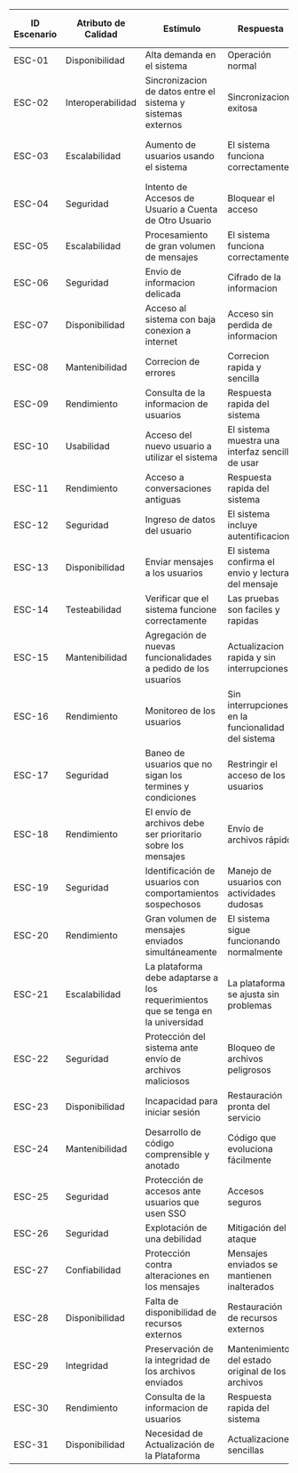 | ID Escenario | Atributo de Calidad | Estímulo                                                                         | Respuesta                                          | ID Escenario Preliminar            | Sustento           |
| ------------ | ------------------- | -------------------------------------------------------------------------------- | -------------------------------------------------- | ---------------------------------- | ------------------ |
| ESC-01       | Disponibilidad      | Alta demanda en el sistema                                                       | Operación normal                                   | ESCP-12                            | Demanda alta       |
| ESC-02       | Interoperabilidad   | Sincronizacion de datos entre el sistema y sistemas externos                     | Sincronizacion exitosa                             | ESCP-01, ESCP-16, ESCP-27          | Similitud          |
| ESC-03       | Escalabilidad       | Aumento de usuarios usando el sistema                                            | El sistema funciona correctamente                  | ESCP-02, ESCP-13, ESCP-15, ESCP-25 | Repetido           |
| ESC-04       | Seguridad           | Intento de Accesos de Usuario a Cuenta de Otro Usuario                           | Bloquear el acceso                                 | ESCP-03, ESCP-21, ESCP-28, ESCP-39 | Repetido           |
| ESC-05       | Escalabilidad       | Procesamiento de gran volumen de mensajes                                        | El sistema funciona correctamente                  | ESCP-04                            | Procesamiento alto |
| ESC-06       | Seguridad           | Envio de informacion delicada                                                    | Cifrado de la informacion                          | ESCP-05                            | Protección         |
| ESC-07       | Disponibilidad      | Acceso al sistema con baja conexion a internet                                   | Acceso sin perdida de informacion                  | ESCP-06, ESCP-23, ESCP-34          | Repetido           |
| ESC-08       | Mantenibilidad      | Correcion de errores                                                             | Correcion rapida y sencilla                        | ESCP-07                            | Corrección rápida  |
| ESC-09       | Rendimiento         | Consulta de la informacion de usuarios                                           | Respuesta rapida del sistema                       | ESCP-08                            | Consulta rápida    |
| ESC-10       | Usabilidad          | Acceso del nuevo usuario a utilizar el sistema                                   | El sistema muestra una interfaz sencilla de usar   | ESCP-09, ESCP-10, ESCP-22          | Repetido           |
| ESC-11       | Rendimiento         | Acceso a conversaciones antiguas                                                 | Respuesta rapida del sistema                       | ESCP-11, ESCP-26                   | Repetido           |
| ESC-12       | Seguridad           | Ingreso de datos del usuario                                                     | El sistema incluye autentificacion                 | ESCP-14                            | Autenticación      |
| ESC-13       | Disponibilidad      | Enviar mensajes a los usuarios                                                   | El sistema confirma el envio y lectura del mensaje | ESCP-17                            | Confirmación       |
| ESC-14       | Testeabilidad       | Verificar que el sistema funcione correctamente                                  | Las pruebas son faciles y rapidas                  | ESCP-18                            | Pruebas rápidas    |
| ESC-15       | Mantenibilidad      | Agregación de nuevas funcionalidades a pedido de los usuarios                    | Actualizacion rapida y sin interrupciones          | ESCP-19, ESCP-35, ESCP-40          | Repetido           |
| ESC-16       | Rendimiento         | Monitoreo de los usuarios                                                        | Sin interrupciones en la funcionalidad del sistema | ESCP-20                            | Monitoreo continuo |
| ESC-17       | Seguridad           | Baneo de usuarios que no sigan los termines y condiciones                        | Restringir el acceso de los usuarios               | ESCP-24, ESCP-36                   | Repetido           |
| ESC-18       | Rendimiento         | El envío de archivos debe ser prioritario sobre los mensajes                     | Envío de archivos rápido                           | ESCP-29, ESCP-48                   | Repetido           |
| ESC-19       | Seguridad           | Identificación de usuarios con comportamientos sospechosos                       | Manejo de usuarios con actividades dudosas         | ESCP-30, ESCP-55                   | Repetido           |
| ESC-20       | Rendimiento         | Gran volumen de mensajes enviados simultáneamente                                | El sistema sigue funcionando normalmente           | ESCP-31, ESCP-43                   | Repetido           |
| ESC-21       | Escalabilidad       | La plataforma debe adaptarse a los requerimientos que se tenga en la universidad | La plataforma se ajusta sin problemas              | ESCP-32, ESCP-41                   | Repetido           |
| ESC-22       | Seguridad           | Protección del sistema ante envío de archivos maliciosos                         | Bloqueo de archivos peligrosos                     | ESCP-33, ESCP-49                   | Repetido           |
| ESC-23       | Disponibilidad      | Incapacidad para iniciar sesión                                                  | Restauración pronta del servicio                   | ESCP-37, ESCP-44                   | Repetido           |
| ESC-24       | Mantenibilidad      | Desarrollo de código comprensible y anotado                                      | Código que evoluciona fácilmente                   | ESCP-36, ESCP-47                   | Repetido           |
| ESC-25       | Seguridad           | Protección de accesos ante usuarios que usen SSO                                 | Accesos seguros                                    | ESCP-42, ESCP-50                   | Repetido           |
| ESC-26       | Seguridad           | Explotación de una debilidad                                                     | Mitigación del ataque                              | ESCP-45                            | Mitigación         |
| ESC-27       | Confiabilidad       | Protección contra alteraciones en los mensajes                                   | Mensajes enviados se mantienen inalterados         | ESCP-46, ESCP-52                   | Repetido           |
| ESC-28       | Disponibilidad      | Falta de disponibilidad de recursos externos                                     | Restauración de recursos externos                  | ESCP-51                            | Restauración       |
| ESC-29       | Integridad          | Preservación de la integridad de los archivos enviados                           | Mantenimiento del estado original de los archivos  | ESCP-53                            | Inalterabilidad    |
| ESC-30       | Rendimiento         | Consulta de la informacion de usuarios                                           | Respuesta rapida del sistema                       | ESCP-56                            | Consulta rápida    |
| ESC-31       | Disponibilidad      | Necesidad de Actualización de la Plataforma                                      | Actualizaciones sencillas                          | ESCP-54                            | Disponible         |
